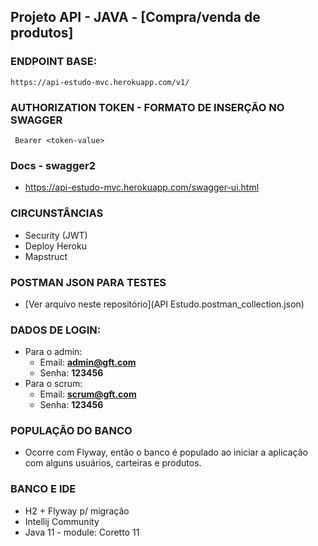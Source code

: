 ## Projeto API - JAVA - [Compra/venda de produtos]

###  ENDPOINT BASE:
```
https://api-estudo-mvc.herokuapp.com/v1/
```

###  AUTHORIZATION TOKEN - FORMATO DE INSERÇÃO NO SWAGGER
```
 Bearer <token-value>
```

###  Docs - swagger2
+ https://api-estudo-mvc.herokuapp.com/swagger-ui.html

###  CIRCUNSTÂNCIAS
+ Security (JWT)
+ Deploy Heroku
+ Mapstruct

###  POSTMAN JSON PARA TESTES
  + [Ver arquivo neste repositório](API Estudo.postman_collection.json)
###  DADOS DE LOGIN:
+ Para o admin:
  + Email: **admin@gft.com**
  + Senha: **123456**
+ Para o scrum:
  + Email: **scrum@gft.com**
  + Senha: **123456**

###  POPULAÇÃO DO BANCO
+ Ocorre com Flyway, então o banco é populado ao iniciar a aplicação com alguns usuários, carteiras e produtos.

###  BANCO E IDE
+ H2 + Flyway p/ migração
+ Intellij Community
+ Java 11 -  module: Coretto 11
